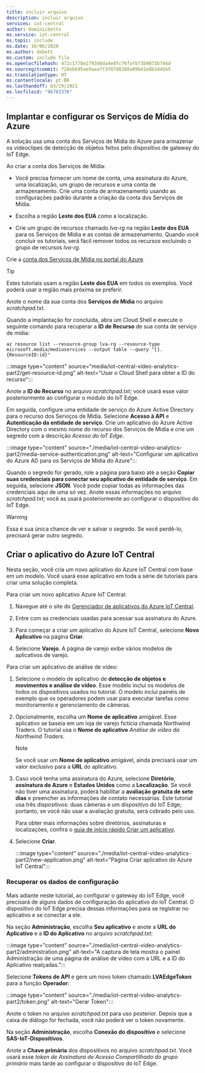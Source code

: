 ```yaml
---
title: incluir arquivo
description: incluir arquivo
services: iot-central
author: dominicbetts
ms.service: iot-central
ms.topic: include
ms.date: 10/06/2020
ms.author: dobett
ms.custom: include file
ms.openlocfilehash: 472c1770e2793d8da4e8fc76fafbf3b9073b746d
ms.sourcegitcommit: f28ebb95ae9aaaff3f87d8388a09b41e0b3445b5
ms.translationtype: HT
ms.contentlocale: pt-BR
ms.lasthandoff: 03/29/2021
ms.locfileid: "96763376"
---
```

## <a name="deploy-and-configure-azure-media-services"></a>Implantar e configurar os Serviços de Mídia do Azure

A solução usa uma conta dos Serviços de Mídia do Azure para armazenar os videoclipes de detecção de objetos feitos pelo dispositivo de gateway do IoT Edge.

Ao criar a conta dos Serviços de Mídia:

- Você precisa fornecer um nome de conta, uma assinatura do Azure, uma localização, um grupo de recursos e uma conta de armazenamento. Crie uma conta de armazenamento usando as configurações padrão durante a criação da conta dos Serviços de Mídia.

- Escolha a região **Leste dos EUA** como a localização.

- Crie um grupo de recursos chamado *lva-rg* na região **Leste dos EUA** para os Serviços de Mídia e as contas de armazenamento. Quando você concluir os tutoriais, será fácil remover todos os recursos excluindo o grupo de recursos *lva-rg*.

Crie a [conta dos Serviços de Mídia no portal do Azure](https://portal.azure.com/?r=1#create/Microsoft.MediaService).

> [!TIP]
> Estes tutoriais usam a região **Leste dos EUA** em todos os exemplos. Você poderá usar a região mais próxima se preferir.

Anote o nome da sua conta dos **Serviços de Mídia** no arquivo *scratchpad.txt*.

Quando a implantação for concluída, abra um Cloud Shell e execute o seguinte comando para recuperar a **ID de Recurso** de sua conta de serviço de mídia:

```azurecli
az resource list --resource-group lva-rg --resource-type microsoft.media/mediaservices --output table --query "[].{ResourceID:id}"
```

:::image type="content" source="media/iot-central-video-analytics-part2/get-resource-id.png" alt-text="Usar o Cloud Shell para obter a ID do recurso":::

Anote a **ID do Recurso** no arquivo *scratchpad.txt*; você usará esse valor posteriormente ao configurar o módulo do IoT Edge.

Em seguida, configure uma entidade de serviço do Azure Active Directory para o recurso dos Serviços de Mídia. Selecione **Acesso à API** e **Autenticação da entidade de serviço**. Crie um aplicativo do Azure Active Directory com o mesmo nome do recurso dos Serviços de Mídia e crie um segredo com a descrição *Acesso do IoT Edge*.

:::image type="content" source="./media/iot-central-video-analytics-part2/media-service-authentication.png" alt-text="Configurar um aplicativo do Azure AD para os Serviços de Mídia do Azure":::

Quando o segredo for gerado, role a página para baixo até a seção **Copiar suas credenciais para conectar seu aplicativo de entidade de serviço**. Em seguida, selecione **JSON**. Você pode copiar todas as informações das credenciais aqui de uma só vez. Anote essas informações no arquivo *scratchpad.txt*; você as usará posteriormente ao configurar o dispositivo do IoT Edge.

> [!WARNING]
> Essa é sua única chance de ver e salvar o segredo. Se você perdê-lo, precisará gerar outro segredo.

## <a name="create-the-azure-iot-central-application"></a>Criar o aplicativo do Azure IoT Central

Nesta seção, você cria um novo aplicativo do Azure IoT Central com base em um modelo. Você usará esse aplicativo em toda a série de tutoriais para criar uma solução completa.

Para criar um novo aplicativo Azure IoT Central:

1. Navegue até o site do [Gerenciador de aplicativos do Azure IoT Central](https://aka.ms/iotcentral).

1. Entre com as credenciais usadas para acessar sua assinatura do Azure.

1. Para começar a criar um aplicativo do Azure IoT Central, selecione **Novo Aplicativo** na página **Criar**.

1. Selecione **Varejo**. A página de varejo exibe vários modelos de aplicativos de varejo.

Para criar um aplicativo de análise de vídeo:

1. Selecione o modelo de aplicativo de **detecção de objetos e movimentos e análise de vídeo**. Esse modelo inclui os modelos de todos os dispositivos usados no tutorial. O modelo inclui painéis de exemplo que os operadores podem usar para executar tarefas como monitoramento e gerenciamento de câmeras.

1. Opcionalmente, escolha um **Nome de aplicativo** amigável. Esse aplicativo se baseia em um loja de varejo fictícia chamada Northwind Traders. O tutorial usa o **Nome do aplicativo** *Análise de vídeo da Northwind Traders*.

    > [!NOTE]
    > Se você usar um **Nome de aplicativo** amigável, ainda precisará usar um valor exclusivo para a **URL** do aplicativo.

1. Caso você tenha uma assinatura do Azure, selecione **Diretório**, **assinatura do Azure** e **Estados Unidos** como a **Localização**. Se você não tiver uma assinatura, poderá habilitar a **avaliação gratuita de sete dias** e preencher as informações de contato necessárias. Este tutorial usa três dispositivos: duas câmeras e um dispositivo do IoT Edge; portanto, se você não usar a avaliação gratuita, será cobrado pelo uso.

    Para obter mais informações sobre diretórios, assinaturas e localizações, confira o [guia de início rápido Criar um aplicativo](../articles/iot-central/core/quick-deploy-iot-central.md).

1. Selecione **Criar**.

    :::image type="content" source="./media/iot-central-video-analytics-part2/new-application.png" alt-text="Página Criar aplicativo do Azure IoT Central":::

### <a name="retrieve-the-configuration-data"></a>Recuperar os dados de configuração

Mais adiante neste tutorial, ao configurar o gateway do IoT Edge, você precisará de alguns dados de configuração do aplicativo do IoT Central. O dispositivo do IoT Edge precisa dessas informações para se registrar no aplicativo e se conectar a ele.

Na seção **Administração**, escolha **Seu aplicativo** e anote a **URL do Aplicativo** e a **ID do Aplicativo** no arquivo *scratchpad.txt*:

:::image type="content" source="./media/iot-central-video-analytics-part2/administration.png" alt-text="A captura de tela mostra o painel Administração de uma página de análise de vídeo com a URL e a ID do Aplicativo realçadas.":::

Selecione **Tokens de API** e gere um novo token chamado **LVAEdgeToken** para a função **Operador**:

:::image type="content" source="./media/iot-central-video-analytics-part2/token.png" alt-text="Gerar Token":::

Anote o token no arquivo *scratchpad.txt* para uso posterior. Depois que a caixa de diálogo for fechada, você não poderá ver o token novamente.

Na seção **Administração**, escolha **Conexão do dispositivo** e selecione **SAS-IoT-Dispositivos**.

Anote a **Chave primária** dos dispositivos no arquivo *scratchpad.txt*. Você usará esse *token de Assinatura de Acesso Compartilhado do grupo primário* mais tarde ao configurar o dispositivo do IoT Edge.
